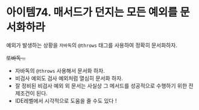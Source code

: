# 아이템74. 매서드가 던지는 모든 예외를 문서화하라

예외가 발생하는 상황을 `자바독`의 `@throws` 태그를 사용하여 정확히 문서화하자.

~~또바독 ..~~

- 자바독의 `@throws` 사용해서 문서화 하자.
- 비검사 예외도 검사 예외처럼 열심히 문서화 하자.
- 잘 정비된 비검사 예외 외 문서는 사실상 그 메서드를 성공적으로 수행하기 위한 전제조건이 된다.
- IDE레벨에서 시각적으로 도움을 줄 수도 있다 !
